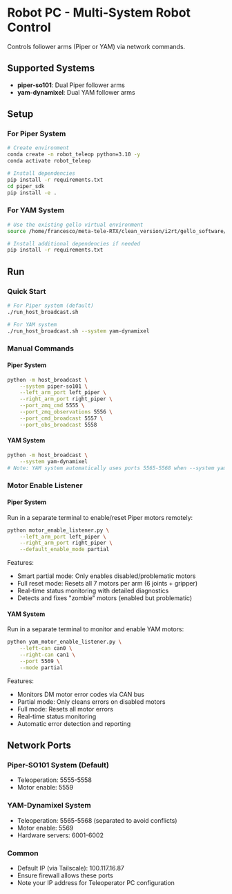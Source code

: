 # Robot PC - Multi-System Robot Control

Controls follower arms (Piper or YAM) via network commands.

## Supported Systems

- **piper-so101**: Dual Piper follower arms
- **yam-dynamixel**: Dual YAM follower arms

## Setup

### For Piper System
```bash
# Create environment
conda create -n robot_teleop python=3.10 -y
conda activate robot_teleop

# Install dependencies
pip install -r requirements.txt
cd piper_sdk
pip install -e .
```

### For YAM System
```bash
# Use the existing gello virtual environment
source /home/francesco/meta-tele-RTX/clean_version/i2rt/gello_software/.venv/bin/activate

# Install additional dependencies if needed
pip install -r requirements.txt
```

## Run

### Quick Start

```bash
# For Piper system (default)
./run_host_broadcast.sh

# For YAM system
./run_host_broadcast.sh --system yam-dynamixel
```

### Manual Commands

#### Piper System
```bash
python -m host_broadcast \
    --system piper-so101 \
    --left_arm_port left_piper \
    --right_arm_port right_piper \
    --port_zmq_cmd 5555 \
    --port_zmq_observations 5556 \
    --port_cmd_broadcast 5557 \
    --port_obs_broadcast 5558
```

#### YAM System
```bash
python -m host_broadcast \
    --system yam-dynamixel
# Note: YAM system automatically uses ports 5565-5568 when --system yam-dynamixel is specified
```

### Motor Enable Listener

#### Piper System
Run in a separate terminal to enable/reset Piper motors remotely:

```bash
python motor_enable_listener.py \
    --left_arm_port left_piper \
    --right_arm_port right_piper \
    --default_enable_mode partial
```

Features:
- Smart partial mode: Only enables disabled/problematic motors
- Full reset mode: Resets all 7 motors per arm (6 joints + gripper)
- Real-time status monitoring with detailed diagnostics
- Detects and fixes "zombie" motors (enabled but problematic)

#### YAM System
Run in a separate terminal to monitor and enable YAM motors:

```bash
python yam_motor_enable_listener.py \
    --left-can can0 \
    --right-can can1 \
    --port 5569 \
    --mode partial
```

Features:
- Monitors DM motor error codes via CAN bus
- Partial mode: Only cleans errors on disabled motors
- Full mode: Resets all motor errors
- Real-time status monitoring
- Automatic error detection and reporting

## Network Ports

### Piper-SO101 System (Default)
- Teleoperation: 5555-5558
- Motor enable: 5559

### YAM-Dynamixel System
- Teleoperation: 5565-5568 (separated to avoid conflicts)
- Motor enable: 5569
- Hardware servers: 6001-6002

### Common
- Default IP (via Tailscale): 100.117.16.87
- Ensure firewall allows these ports
- Note your IP address for Teleoperator PC configuration